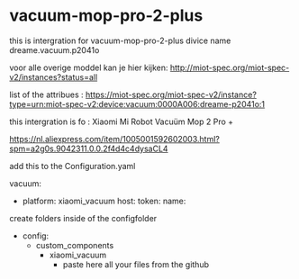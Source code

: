 # vacuum-mop-pro-2-plus
this is intergration for  vacuum-mop-pro-2-plus divice name dreame.vacuum.p2041o

voor alle overige moddel kan je hier kijken: http://miot-spec.org/miot-spec-v2/instances?status=all


list of the attribues : https://miot-spec.org/miot-spec-v2/instance?type=urn:miot-spec-v2:device:vacuum:0000A006:dreame-p2041o:1

this intergration is fo : Xiaomi Mi Robot Vacuüm Mop 2 Pro +

 https://nl.aliexpress.com/item/1005001592602003.html?spm=a2g0s.9042311.0.0.2f4d4c4dysaCL4
 
add this to the Configuration.yaml

vacuum:
 - platform: xiaomi_vacuum
   host: <local ip of the vacuum>
   token: <api Token>
   name: <naam for the vacuum>

create folders inside of the configfolder 
- config:
  - custom_components
    - xiaomi_vacuum
      - paste here all your files from the github 

